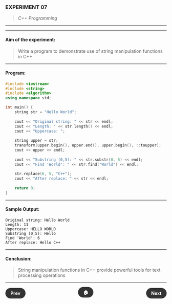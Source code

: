 ### **EXPERIMENT 07**
> *C++ Programming*

---
---

#### **Aim of the experiment:**
> Write a program to demonstrate use of string manipulation functions in C++

---

#### Program:
```cpp
#include <iostream>
#include <string>
#include <algorithm>
using namespace std;

int main() {
    string str = "Hello World";
    
    cout << "Original string: " << str << endl;
    cout << "Length: " << str.length() << endl;
    cout << "Uppercase: ";
    
    string upper = str;
    transform(upper.begin(), upper.end(), upper.begin(), ::toupper);
    cout << upper << endl;
    
    cout << "Substring (0,5): " << str.substr(0, 5) << endl;
    cout << "Find 'World': " << str.find("World") << endl;
    
    str.replace(6, 5, "C++");
    cout << "After replace: " << str << endl;
    
    return 0;
}
```

---

#### **Sample Output:**
```
Original string: Hello World
Length: 11
Uppercase: HELLO WORLD
Substring (0,5): Hello
Find 'World': 6
After replace: Hello C++
```

---

#### **Conclusion:**
> String manipulation functions in C++ provide powerful tools for text processing operations

---

<div style="display: flex; justify-content: space-between; align-items: center; margin: 20px 0;">
  <div style="text-align: left;">
    <a href="6.html" style="background: #333; color: white; padding: 8px 16px; border-radius: 20px; text-decoration: none; font-weight: bold;">Prev</a>
  </div>
  <div style="text-align: center;">
    <a href="../" style="background: #333; color: white; padding: 8px 16px; border-radius: 20px; text-decoration: none; font-weight: bold;">🏠</a>
  </div>
  <div style="text-align: right;">
    <a href="8.html" style="background: #333; color: white; padding: 8px 16px; border-radius: 20px; text-decoration: none; font-weight: bold;">Next</a>
  </div>
</div>